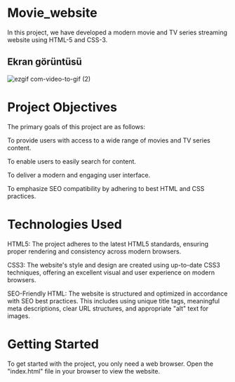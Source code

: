<h1> Movie_website </h1>

In this project, we have developed a modern movie and TV series streaming website using HTML-5 and CSS-3.

<h2>Ekran görüntüsü</h2>

![ezgif com-video-to-gif (2)](https://github.com/MeltemPinar/Movie_website/assets/147662901/71ece43d-2e18-4e67-9a79-623eb0246ec7)

# Project Objectives

The primary goals of this project are as follows:

To provide users with access to a wide range of movies and TV series content.

To enable users to easily search for content.

To deliver a modern and engaging user interface.

To emphasize SEO compatibility by adhering to best HTML and CSS practices.

# Technologies Used

HTML5: The project adheres to the latest HTML5 standards, ensuring proper rendering and consistency across modern browsers.

CSS3: The website's style and design are created using up-to-date CSS3 techniques, offering an excellent visual and user experience on modern browsers.

SEO-Friendly HTML: The website is structured and optimized in accordance with SEO best practices. This includes using unique title tags, meaningful meta descriptions, clear URL structures, and appropriate "alt" text for images.

# Getting Started

To get started with the project, you only need a web browser. Open the "index.html" file in your browser to view the website.
